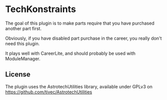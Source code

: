 # TechKonstraints

The goal of this plugin is to make parts require that you have purchased another part first.

Obviously, if you have disabled part purchase in the career, you really don't need this plugin.

It plays well with CareerLite, and should probably be used with ModuleManager.

## License

The plugin uses the AstrotechUtilities library, available under GPLv3 on https://github.com/tivec/AstrotechUtilities
